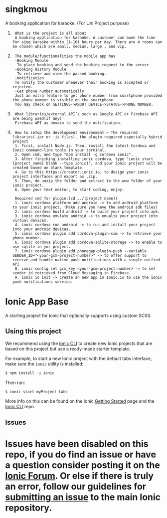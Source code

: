 # singkmou
A booking application for karaoke. (For Uni Project purpose)

1.      What is the project is all about
        A booking application for karaoke. A customer can book the time for sing karaoke within (1-10) hours per day. There are 4 rooms can be chosen which are small, medium, large , and vip.

2.      The module/functionalities the mobile app has
        -Booking Module
         To place booking and send the booking request to the server.
        -Booking History Module
         To retrieve and view the passed booking.
        -Notification
        To notify the customer whenever their booking is accepted or rejected.
        -Get phone number automatically
        Just an extra feature to get phone number from smartphone provided the phone number is visible on the smartphone.
        You may check on SETTINGS->ABOUT DEVICE->STATUS->PHONE NUMBER.

3.      What libraries/external API’s such as Google API or Firebase API are being used(if any)
        Firebase API as domain to send the notification.

4.      How to setup the development environment – The required libraries(.jar or .js files), the plugin required especially hybrid project
        1. First, install Node.js. Then, install the latest Cordova and Ionic command-line tools in your terminal.
        2. Open cmd, and type "npm install -g cordova ionic".
        3. After finsihing installing ionic cordova, type "ionic start [project_name] blank --type ionic1", and your ionic project will be created based on blank template.
        4. Go to this https://creator.ionic.io, to design your ionic project interfaces and export as .zip.
        5. Then, do unzip the folder and extract to the www folder of your ionic project.
        6. Open your text editor, to start coding, enjoy.
        
        Required cmd for plugin:(cd ../[project name])
        1. ionic cordova platform add android -> to add android platform to your ionic project. (Make sure you have the android sdk files)
        2. ionic cordova build android -> to build your project into apk.
        3. ionic cordova emulate android -> to emualte your project into virtual devices.
        4. ionic cordova run android -> to run and install your project into your android devices.
        5. ionic cordova plugin add cordova-plugin-sim -> to retrieve your phone number.
        6. ionic cordova plugin add cordova-sqlite-storage -> to enable to use sqlite in yur project.
        7. ionic cordova plugin add phonegap-plugin-push --variable SENDER_ID="<your-gcm-project-number>" -> to offer support to receive and handle native push notifications with a single unified API
        8. ionic config set gcm_key <your-gcm-project-number> -> to set sender id retrieved from Cloud Messaging in Firebase.
        9. ionic io init -> create an new app in Ionic.io to use the ionic push notifications service.

Ionic App Base
=====================

A starting project for Ionic that optionally supports using custom SCSS.

## Using this project

We recommend using the [Ionic CLI](https://github.com/driftyco/ionic-cli) to create new Ionic projects that are based on this project but use a ready-made starter template.

For example, to start a new Ionic project with the default tabs interface, make sure the `ionic` utility is installed:

```bash
$ npm install -g ionic
```

Then run: 

```bash
$ ionic start myProject tabs
```

More info on this can be found on the Ionic [Getting Started](http://ionicframework.com/getting-started) page and the [Ionic CLI](https://github.com/driftyco/ionic-cli) repo.

## Issues
Issues have been disabled on this repo, if you do find an issue or have a question consider posting it on the [Ionic Forum](http://forum.ionicframework.com/).  Or else if there is truly an error, follow our guidelines for [submitting an issue](http://ionicframework.com/submit-issue/) to the main Ionic repository.
=======

